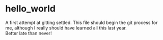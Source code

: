 # hello_world
A first attempt at gitting settled.
This file should begin the git process for me, although I really should have learned all this last year.  
Better late than never!

